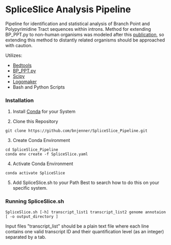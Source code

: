 # SpliceSlice Analysis Pipeline

Pipeline for identification and statistical analysis of Branch Point and Polypyrimidine Tract sequences within introns. Method for extending BP_PPT.py to non-human organisms was modeled after this [publication](https://www.nature.com/articles/s42003-021-02725-7#Sec2), so extending this method to distantly related organisms should be approached with caution.

Utilizes:
* [Bedtools](http://bedtools.readthedocs.org/) 
* [BP_PPT.py](https://github.com/zhqingit/BPP)
* [Scipy](https://docs.scipy.org/doc/scipy/index.html)
* [Logomaker](https://logomaker.readthedocs.io/en/latest/)
* Bash and Python Scripts


### Installation
1. Install [Conda](https://docs.conda.io/projects/conda/en/latest/user-guide/install/index.html) for your System 

2. Clone this Repository
```
git clone https://github.com/bnjenner/SpliceSlice_Pipeline.git
```

3. Create Conda Environment
```
cd SpliceSlice_Pipeline
conda env create -f SpliceSlice.yaml
```

4. Activate Conda Environment
```
conda activate SpliceSlice
```

5. Add SpliceSlice.sh to your Path
Best to search how to do this on your specific system.

### Running SpliceSlice.sh
```
SpliceSlice.sh [-h] transcript_list1 transcript_list2 genome annotaion [ -o output_directory ]
```

Input files "transcript_list" should be a plain text file where each line contains one valid transcript ID and their quantification level (as an integer) separated by a tab.
